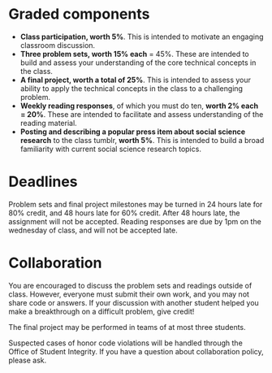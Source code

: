 # Graded components #

- **Class participation, worth 5%**. This is intended to motivate an engaging classroom discussion.
- **Three problem sets, worth 15% each** = 45%. These are intended to build and assess your understanding of the core technical concepts in the class.
- **A final project, worth a total of 25%**. This is intended to assess your ability to apply the technical concepts in the class to a challenging problem.
- **Weekly reading responses**, of which you must do ten, **worth 2% each = 20%**. These are intended to facilitate and assess understanding of the reading material. 
- **Posting and describing a popular press item about social science research** to the class tumblr, **worth 5%**. This is intended to build a broad familiarity with current social science research topics.

# Deadlines #

Problem sets and final project milestones may be turned in 24 hours late for 80% credit, and 48 hours late for 60% credit. After 48 hours late, the assignment will not be accepted. Reading responses are due by 1pm on the wednesday of class, and will not be accepted late.

# Collaboration #

You are encouraged to discuss the problem sets and readings outside of class. However, everyone must submit their own work, and you may not share code or answers. If your discussion with another student helped you make a breakthrough on a difficult problem, give credit!

The final project may be performed in teams of at most three students.

Suspected cases of honor code violations will be handled through the Office of Student Integrity. If you have a question about collaboration policy, please ask.